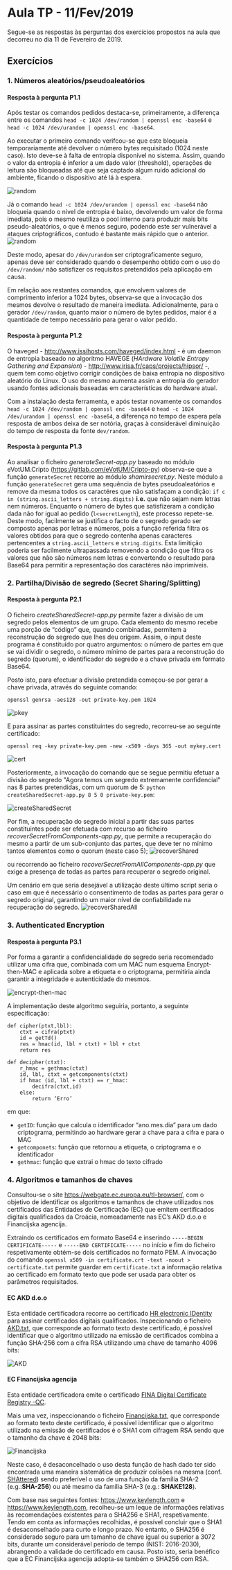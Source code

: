 # Aula TP - 11/Fev/2019

Segue-se as respostas às perguntas dos exercícios propostos na aula que decorreu no dia 11 de Fevereiro de 2019.

## Exercícios

### 1\. Números aleatórios/pseudoaleatórios


#### Resposta à pergunta P1.1

Após testar os comandos pedidos destaca-se, primeiramente, a diferença entre os comandos `head -c 1024 /dev/random | openssl enc -base64` e `head -c 1024 /dev/urandom | openssl enc -base64`. 

Ao executar o primeiro comando verifcou-se que este bloqueia temporariamente até devolver o número bytes requisitado (1024 neste caso). Isto deve-se à falta de entropia 
disponível no sistema. Assim, quando o valor da entropia é inferior a um dado valor (threshold), operações de leitura são bloqueadas até que seja captado algum ruído 
adicional do ambiente, ficando o dispositivo até lá à espera.

![random](Images/random.png)

Já o comando `head -c 1024 /dev/urandom | openssl enc -base64` não bloqueia quando o nível de entropia é baixo, devolvendo um valor de forma imediata, pois o mesmo reutiliza o 
pool interno para produzir mais bits pseudo-aleatórios, o que é menos seguro, podendo este ser vulnerável a ataques criptográficos, contudo é bastante mais rápido que o 
anterior.
![random](Images/urandom.png)

Deste modo, apesar do `/dev/urandom` ser criptograficamente seguro, apenas deve ser considerado quando o desempenho obtido com o uso do `/dev/random/` não satisfizer os 
requisitos pretendidos pela aplicação em causa.

Em relação aos restantes comandos, que envolvem valores de comprimento inferior a 1024 bytes, observa-se que a invocação dos mesmos devolve o resultado de maneira imediata. 
Adicionalmente, para o gerador `/dev/random`, quanto maior o número de bytes pedidos, maior é a quantidade de tempo necessário para gerar o valor pedido.


#### Resposta à pergunta P1.2

O haveged - <http://www.issihosts.com/haveged/index.html> - é um daemon de entropia baseado no algoritmo HAVEGE (_HArdware Volatile Entropy Gathering and Expansion_) - 
<http://www.irisa.fr/caps/projects/hipsor/> -, quem tem como objetivo corrigir condições de baixa entropia no dispositivo aleatório do Linux. O uso do mesmo aumenta 
assim a entropia do gerador usando fontes adicionais baseadas em características do hardware atual.

Com a instalação desta ferramenta, e após testar novamente os comandos `head -c 1024 /dev/random | openssl enc -base64` e `head -c 1024 /dev/urandom | openssl enc -base64`, 
a diferença no tempo de espera pela resposta de ambos deixa de ser notória, graças à considerável diminuição do tempo de resposta da fonte `dev/random`.

#### Resposta à pergunta P1.3

Ao analisar o ficheiro *generateSecret-app.py* baseado no módulo eVotUM.Cripto (https://gitlab.com/eVotUM/Cripto-py) observa-se que a função `generateSecret` recorre ao módulo 
*shamirsecret.py*. Neste módulo a função `generateSecret` gera uma sequência de bytes pseudoaleatórios e remove da mesma todos os caractéres que não satisfaçam a condição:
`if c in (string.ascii_letters + string.digits)` **i.e.** que não sejam nem letras nem números. Enquanto o número de bytes que satisfizeram a condição dada não for igual ao pedido
(`l<secretLength`), este processo repete-se. Deste modo, facilmente se justifica o facto de o segredo gerado ser composto apenas por letras e números, pois a função referida 
filtra os valores obtidos para que o segredo contenha apenas caracteres pertencentes a `string.ascii_letters` e `string.digits`.
Esta limitição poderia ser facilmente ultrapassada removendo a condição que filtra os valores que não são números nem letras e convertendo o resultado para Base64 para permitir
a representação dos caractéres não imprimíveis.

### 2\. Partilha/Divisão de segredo (Secret Sharing/Splitting)

#### Resposta à pergunta P2.1

O ficheiro *createSharedSecret-app.py* permite fazer a divisão de um segredo pelos elementos de um grupo. Cada elemento do mesmo recebe uma porção de “código” que, quando combinadas, permitem
a reconstrução do segredo que lhes deu origem. Assim, o input deste programa é constituído por quatro argumentos: o número de partes em que se vai dividir o segredo, o número 
mínimo de partes para a reconstrução do segredo (quorum), o identificador do segredo e a chave privada em formato Base64.

Posto isto, para efectuar a divisão pretendida começou-se por gerar a chave privada, através do seguinte comando:

`openssl genrsa -aes128 -out private-key.pem 1024`


![pkey](Images/pkey.png)

E para assinar as partes constituintes do segredo, recorreu-se ao seguinte certificado:

`openssl req -key private-key.pem -new -x509 -days 365 -out mykey.cert`

![cert](Images/cert.png)

Posteriormente, a invocação do comando que se segue permitiu efetuar a divisão do segredo "Agora temos um segredo extremamente confidencial" nas 8 partes pretendidas, com um quorum de 5:
`python createSharedSecret-app.py 8 5 0 private-key.pem`:

![createSharedSecret](Images/createShared.png)

Por fim, a recuperação do segredo inicial a partir das suas partes constituintes pode ser efetuada com recurso ao ficheiro *recoverSecretFromComponents-app.py*, que permite a recuperação do 
mesmo a partir de um sub-conjunto das partes, que deve ter no mínimo tantos elementos como o quorum (neste caso 5);
![recoverShared](Images/rec.png)

ou recorrendo ao ficheiro *recoverSecretFromAllComponents-app.py* que 
exige a presença de todas as partes para recuperar o segredo original. 

Um cenário em que seria desejável a utilização deste último script seria o caso em que é necessário o 
consentimento de todas as partes para gerar o segredo original, garantindo um maior nível de confiabilidade na recuperação do segredo.
![recoverSharedAll](Images/recFromAll.png)


### 3\. Authenticated Encryption

#### Resposta à pergunta P3.1

Por forma a garantir a confidencialidade do segredo seria recomendado utilizar uma cifra que, combinada com um MAC num esquema Encrypt-then-MAC e aplicada sobre a etiqueta e o criptograma,
permitiria ainda garantir a integridade e autenticidade do mesmos.

![encrypt-then-mac](Images/Encrypt-then-MAC.png)

A implementação deste algoritmo seguiria, portanto, a seguinte especificação:
```
def cipher(ptxt,lbl):
	ctxt = cifra(ptxt)
	id = getTd()
	res = hmac(id, lbl + ctxt) + lbl + ctxt
	return res

def decipher(ctxt):
    r_hmac = gethmac(ctxt)
    id, lbl, ctxt = getcomponents(ctxt)
    if hmac (id, lbl + ctxt) == r_hmac:
        decifra(ctxt,id)
    else:
        return ‘Erro’
```

em que:

- `getID`: função que calcula o identificador “ano.mes.dia” para um dado criptograma, permitindo ao hardware gerar a chave para a cifra e para o MAC
- `getcomponets`: função que retornou a etiqueta, o criptograma e o identificador
- `gethmac`: função que extrai o hmac do texto cifrado

### 4\. Algoritmos e tamanhos de chaves

Consultou-se o site https://webgate.ec.europa.eu/tl-browser/, com o objetivo de identificar os algoritmos e tamanhos de chave utilizados nos certificados das Entidades de Certificação (EC) que emitem certificados digitais qualificados da Croácia, nomeadamente nas EC’s AKD d.o.o e Financijska agencija.

Extraindo os certificados em formato Base64 e inserindo `-----BEGIN CERTIFICATE-----` e `-----END CERTIFICATE-----` no início e fim do ficheiro 
respetivamente obtém-se dois certificados no formato PEM.
A invocação do comando `openssl x509 -in certificate.crt -text -noout > certificate.txt` permite guardar em `certificate.txt` a informação relativa
ao certificado em formato texto que pode ser usada para obter os parâmetros requisitados.

#### EC AKD d.o.o
Esta entidade certificadora recorre  ao certificado [HR electronic IDentity](https://webgate.ec.europa.eu/tl-browser/#/tl/HR/1/0) para assinar 
certificados digitais qualificados.
Inspecionando o ficheiro [AKD.txt](Certs/AKD.txt), que corresponde ao formato texto deste certificado, é possível identificar que o algoritmo utilizado
na emissão de certificados combina a função SHA-256 com a cifra RSA utilizando uma chave de tamanho 4096 bits:

![AKD](Images/AKD.png)

#### EC Financijska agencija 
Esta entidade certificadora emite o certificado [FINA Digital Certificate Registry -QC](https://webgate.ec.europa.eu/tl-browser/#/tl/HR/0/0).

Mais uma vez, inspeccionando o ficheiro [Financijska.txt](Certs/Financijska.txt), que corresponde ao formato texto deste certificado, é possível 
identificar que o algoritmo utilizado na emissão de certificados é o SHA1 com cifragem RSA sendo que o tamanho da chave é 2048 bits:

![Financijska](Images/Financijska.png)

Neste caso, é desaconcelhado o uso desta função de hash dado ter sido encontrada uma maneira sistemática de produzir colisões na mesma (conf. [SHAttered](https://shattered.io/)) sendo preferível o uso de uma função da família SHA-2 (e.g.:**SHA-256**) ou até mesmo da família SHA-3 (e.g.: **SHAKE128**).


Com base nas seguintes fontes: https://www.keylength.com e https://www.keylength.com, recolheu-se um leque de informações relativas às recomendações existentes para o SHA256 e SHA1, respetivamente. Tendo em conta as informações recolhidas, é possível concluir que o SHA1 é desaconselhado para curto e longo prazo. No entanto, o SHA256 é considerado seguro para um tamanho de chave igual ou superior a 3072 bits, durante um considerável período de tempo (NIST: 2016-2030), abrangendo a validade do certificado em causa.
Posto isto, seria benéfico que a EC Financijska agencija adopta-se também o SHA256 com RSA.



